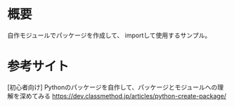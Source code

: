 # 概要
自作モジュールでパッケージを作成して、
importして使用するサンプル。

# 参考サイト
[初心者向け] Pythonのパッケージを自作して、パッケージとモジュールへの理解を深めてみる
https://dev.classmethod.jp/articles/python-create-package/
